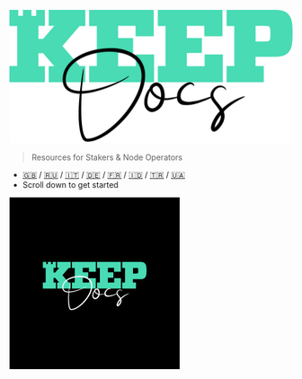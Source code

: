 ![Keep_Brand_Web-portada](assets/images/KeepDocsMain.png)

> Resources for Stakers & Node Operators <!-- TODO: Replace with your description -->

- [:uk:](https://keepdocs.github.io/) / [:ru:](https://keepdocs.github.io/KeepDocsRussia/) / [:it:](https://keepdocs.github.io/KeepDocsItalia/) / [:de:](https://keepdocs.github.io/KeepDocsGerman/) / [:fr:](https://keepdocs.github.io/KeepDocsFrance/) / [:indonesia:](https://keepdocs.github.io/KeepDocsIndonesia/) / [:tr:](https://keepdocs.github.io/KeepDocsTurkish/) / [:ukraine:](https://keepdocs.github.io/KeepDocsUkraine/)
- Scroll down to get started


![Back](assets/images/KeepDocsSide.jpg)
